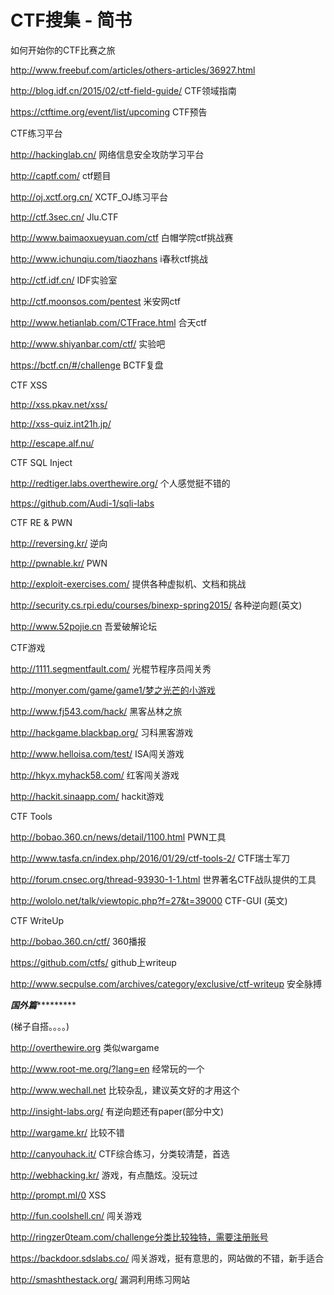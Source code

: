 # CTF搜集 - 简书

如何开始你的CTF比赛之旅  

http://www.freebuf.com/articles/others-articles/36927.html

http://blog.idf.cn/2015/02/ctf-field-guide/ CTF领域指南

https://ctftime.org/event/list/upcoming CTF预告

CTF练习平台

http://hackinglab.cn/ 网络信息安全攻防学习平台

http://captf.com/ ctf题目

http://oj.xctf.org.cn/ XCTF_OJ练习平台

http://ctf.3sec.cn/ Jlu.CTF

http://www.baimaoxueyuan.com/ctf 白帽学院ctf挑战赛

http://www.ichunqiu.com/tiaozhans i春秋ctf挑战

http://ctf.idf.cn/ IDF实验室

http://ctf.moonsos.com/pentest 米安网ctf

http://www.hetianlab.com/CTFrace.html 合天ctf

http://www.shiyanbar.com/ctf/ 实验吧

https://bctf.cn/#/challenge BCTF复盘

CTF XSS

http://xss.pkav.net/xss/

http://xss-quiz.int21h.jp/

http://escape.alf.nu/

CTF SQL Inject

http://redtiger.labs.overthewire.org/ 个人感觉挺不错的

https://github.com/Audi-1/sqli-labs

CTF RE & PWN

http://reversing.kr/ 逆向

http://pwnable.kr/ PWN

http://exploit-exercises.com/ 提供各种虚拟机、文档和挑战

http://security.cs.rpi.edu/courses/binexp-spring2015/ 各种逆向题(英文)

http://www.52pojie.cn 吾爱破解论坛

CTF游戏

http://1111.segmentfault.com/ 光棍节程序员闯关秀

http://monyer.com/game/game1/梦之光芒的小游戏

http://www.fj543.com/hack/ 黑客丛林之旅

http://hackgame.blackbap.org/ 习科黑客游戏

http://www.helloisa.com/test/ ISA闯关游戏

http://hkyx.myhack58.com/ 红客闯关游戏

http://hackit.sinaapp.com/ hackit游戏

CTF Tools

http://bobao.360.cn/news/detail/1100.html PWN工具

http://www.tasfa.cn/index.php/2016/01/29/ctf-tools-2/ CTF瑞士军刀

http://forum.cnsec.org/thread-93930-1-1.html 世界著名CTF战队提供的工具

http://wololo.net/talk/viewtopic.php?f=27&t=39000 CTF-GUI (英文)

CTF WriteUp

http://bobao.360.cn/ctf/ 360播报

https://github.com/ctfs/ github上writeup

http://www.secpulse.com/archives/category/exclusive/ctf-writeup 安全脉搏

***********************国外篇********************************

(梯子自搭。。。。)

http://overthewire.org 类似wargame

http://www.root-me.org/?lang=en 经常玩的一个

http://www.wechall.net 比较杂乱，建议英文好的才用这个

http://insight-labs.org/ 有逆向题还有paper(部分中文)

http://wargame.kr/ 比较不错

http://canyouhack.it/ CTF综合练习，分类较清楚，首选

http://webhacking.kr/ 游戏，有点酷炫。没玩过

http://prompt.ml/0 XSS

http://fun.coolshell.cn/ 闯关游戏

http://ringzer0team.com/challenge分类比较独特，需要注册账号

https://backdoor.sdslabs.co/ 闯关游戏，挺有意思的，网站做的不错，新手适合

http://smashthestack.org/ 漏洞利用练习网站


